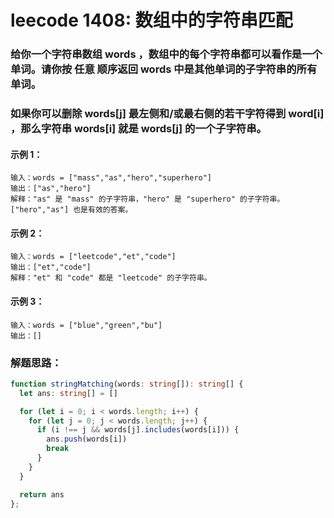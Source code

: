 # leecode 1408: 数组中的字符串匹配

### 给你一个字符串数组 words ，数组中的每个字符串都可以看作是一个单词。请你按 任意 顺序返回 words 中是其他单词的子字符串的所有单词。

### 如果你可以删除 words[j] 最左侧和/或最右侧的若干字符得到 word[i] ，那么字符串 words[i] 就是 words[j] 的一个子字符串。

#### 示例 1：
```
输入：words = ["mass","as","hero","superhero"]
输出：["as","hero"]
解释："as" 是 "mass" 的子字符串，"hero" 是 "superhero" 的子字符串。
["hero","as"] 也是有效的答案。
```
#### 示例 2：
```
输入：words = ["leetcode","et","code"]
输出：["et","code"]
解释："et" 和 "code" 都是 "leetcode" 的子字符串。
```
#### 示例 3：
```
输入：words = ["blue","green","bu"]
输出：[]
```

### 解题思路：
```ts
function stringMatching(words: string[]): string[] {
  let ans: string[] = []

  for (let i = 0; i < words.length; i++) {
    for (let j = 0; j < words.length; j++) {
      if (i !== j && words[j].includes(words[i])) {
        ans.push(words[i])
        break
      }
    }
  }

  return ans
};
```